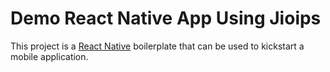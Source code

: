 
# Demo React Native App Using Jioips

This project is a [React Native](https://facebook.github.io/react-native/) boilerplate that can be used to kickstart a mobile application.

